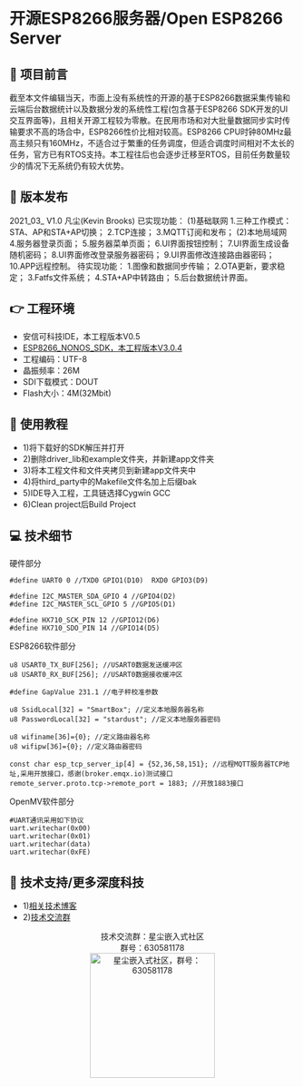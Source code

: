 # 开源ESP8266服务器/Open ESP8266 Server
## 🎨 项目前言
截至本文件编辑当天，市面上没有系统性的开源的基于ESP8266数据采集传输和云端后台数据统计以及数据分发的系统性工程(包含基于ESP8266 SDK开发的UI交互界面等)，且相关开源工程较为零散。在民用市场和对大批量数据同步实时传输要求不高的场合中，ESP8266性价比相对较高。ESP8266 CPU时钟80MHz最高主频只有160MHz，不适合过于繁重的任务调度，但适合调度时间相对不太长的任务，官方已有RTOS支持。本工程往后也会逐步迁移至RTOS，目前任务数量较少的情况下无系统仍有较大优势。
## 🔧 版本发布
<span>2021_03_ V1.0 凡尘(Kevin Brooks)</span>
<span>已实现功能：</span>
(1)基础联网
1.三种工作模式：STA、AP和STA+AP切换；
2.TCP连接；
3.MQTT订阅和发布；
(2)本地局域网
4.服务器登录页面；
5.服务器菜单页面；
6.UI界面按钮控制；
7.UI界面生成设备随机密码；
8.UI界面修改登录服务器密码；
9.UI界面修改连接路由器密码；
10.APP远程控制。
<span>待实现功能：</span>
1.图像和数据同步传输；
2.OTA更新，要求稳定；
3.Fatfs文件系统；
4.STA+AP中转路由；
5.后台数据统计界面。
## 👉 工程环境
- 安信可科技IDE，本工程版本V0.5
- [ESP8266_NONOS_SDK，本工程版本V3.0.4](https://github.com/espressif/esp8266_nonos_sdk)
- 工程编码：UTF-8
- 晶振频率：26M
- SDI下载模式：DOUT
- Flash大小：4M(32Mbit)
## 📖 使用教程
- 1)将下载好的SDK解压并打开
- 2)删除driver_lib和example文件夹，并新建app文件夹
- 3)将本工程文件和文件夹拷贝到新建app文件夹中
- 4)将third_party中的Makefile文件名加上后缀bak
- 5)IDE导入工程，工具链选择Cygwin GCC
- 6)Clean project后Build Project
## 💻 技术细节
<span>硬件部分</span>
```
#define UART0 0 //TXD0 GPIO1(D10)  RXD0 GPIO3(D9)

#define I2C_MASTER_SDA_GPIO 4 //GPIO4(D2)
#define I2C_MASTER_SCL_GPIO 5 //GPIO5(D1)

#define HX710_SCK_PIN 12 //GPIO12(D6)
#define HX710_SDO_PIN 14 //GPIO14(D5)
```
<span>ESP8266软件部分</span>
```
u8 USART0_TX_BUF[256]; //USART0数据发送缓冲区
u8 USART0_RX_BUF[256]; //USART0数据接收缓冲区

#define GapValue 231.1 //电子秤校准参数

u8 SsidLocal[32] = "SmartBox"; //定义本地服务器名称
u8 PasswordLocal[32] = "stardust"; //定义本地服务器密码

u8 wifiname[36]={0}; //定义路由器名称
u8 wifipw[36]={0}; //定义路由器密码

const char esp_tcp_server_ip[4] = {52,36,58,151}; //远程MQTT服务器TCP地址,采用开放接口，感谢(broker.emqx.io)测试接口
remote_server.proto.tcp->remote_port = 1883; //开放1883接口
```
<span>OpenMV软件部分</span>
```
#UART通讯采用如下协议
uart.writechar(0x00)
uart.writechar(0x01)
uart.writechar(data)
uart.writechar(0xFE)
```
## 🚀 技术支持/更多深度科技
- 1)[相关技术博客](http://blog.stardust.live)
- 2)[技术交流群](https://jq.qq.com/?_wv=1027&amp;k=yrXYcrfz)
<p align="center">
    <span>技术交流群：星尘嵌入式社区</span>
    <br/>
    <span>群号：630581178</span>
    <br/>
    <a href="https://jq.qq.com/?_wv=1027&amp;k=yrXYcrfz" target="_blank" title="星尘嵌入式社区，群号：630581178">
        <img alt="星尘嵌入式社区，群号：630581178" width="220" src="http://stardust.live/res/img/group_chat_630581178.jpg">
    </a>
</p>
